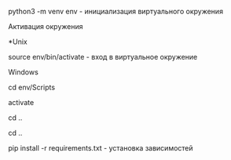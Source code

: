 python3 -m venv env - инициализация виртуального окружения

Активация окружения

*Unix

source env/bin/activate - вход в виртуальное окружение

Windows

cd env/Scripts

activate

cd ..

cd ..

pip install -r requirements.txt - установка зависимостей